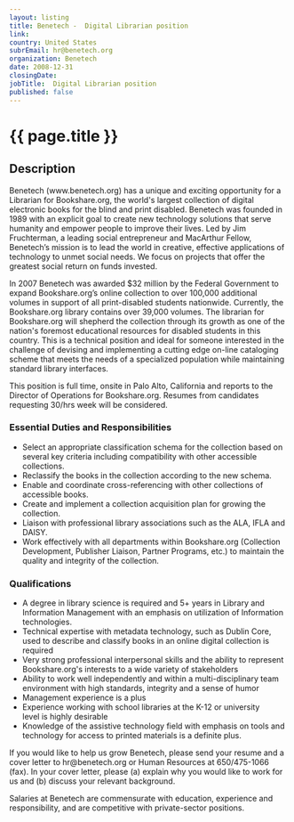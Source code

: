 ```yaml
---
layout: listing
title: Benetech -  Digital Librarian position
link:
country: United States
subrEmail: hr@benetech.org
organization: Benetech 
date: 2008-12-31
closingDate: 
jobTitle:  Digital Librarian position
published: false
---
```



# {{ page.title }}

## Description





<p>Benetech (www.benetech.org) has a unique and exciting opportunity for a
Librarian for Bookshare.org, the world's largest collection of digital
electronic books for the blind and print disabled. Benetech was founded
in 1989 with an explicit goal to create new technology solutions that
serve humanity and empower people to improve their lives. Led by Jim
Fruchterman, a leading social entrepreneur and MacArthur Fellow,
Benetech’s mission is to lead the world in creative, effective
applications of technology to unmet social needs. We focus on projects
that offer the greatest social return on funds invested.
</p>
<p>

In 2007 Benetech was awarded $32 million by the Federal Government to
expand Bookshare.org’s online collection to over 100,000 additional
volumes in support of all print-disabled students nationwide. Currently,
the Bookshare.org library contains over 39,000 volumes. The librarian
for Bookshare.org will shepherd the collection through its growth as one
of the nation's foremost educational resources for disabled students in
this country. This is a technical position and ideal for someone
interested in the challenge of devising and implementing a cutting edge
on-line cataloging scheme that meets the needs of a specialized
population while maintaining standard library interfaces.
</p>
<p>
This position is full time, onsite in Palo Alto, California and reports
to the Director of Operations for Bookshare.org. Resumes from candidates
requesting 30/hrs week will be considered.
</p>

<h3>Essential Duties and Responsibilities</h3>

<ul>
<li>Select an appropriate classification schema for the collection based
on several key criteria including compatibility with other accessible
collections.</li>

<li> Reclassify the books in the collection according to the new schema.</li>

<li>Enable and coordinate cross-referencing with other collections of
accessible books.</li>

<li>Create and implement a collection acquisition plan for growing the
collection.</li>

<li> Liaison with professional library associations such as the ALA, IFLA
and DAISY.</li>

<li>Work effectively with all departments within Bookshare.org (Collection
Development, Publisher Liaison, Partner Programs, etc.) to maintain the
quality and integrity of the collection.</li>
</ul>

<h3>Qualifications</h3>

<ul>
<li> A degree in library science is required and 5+ years in Library and
Information Management with an emphasis on utilization of Information
technologies.</li> 
<li>  Technical expertise with metadata technology, such as Dublin Core,
used to describe and classify books in an online digital collection is
required</li> 
<li>  Very strong professional interpersonal skills and the ability to
represent Bookshare.org's interests to a wide variety of stakeholders</li> 
<li> Ability to work well independently and within a multi-disciplinary
team environment with high standards, integrity and a sense of humor</li> 
<li>  Management experience is a plus
<li> Experience working with school libraries at the K-12 or university</li> 
level is highly desirable
<li>  Knowledge of the assistive technology field with emphasis on tools and
technology for access to printed materials is a definite plus.</li> 
</ul>

<p>If you would like to help us grow Benetech, please send your resume and
a cover letter to hr@benetech.org or Human Resources at 650/475-1066
(fax). In your cover letter, please (a) explain why you would like to
work for us and (b) discuss your relevant background.
</p>

<p>Salaries at Benetech are commensurate with education, experience and
responsibility, and are competitive with private-sector positions.</p>
